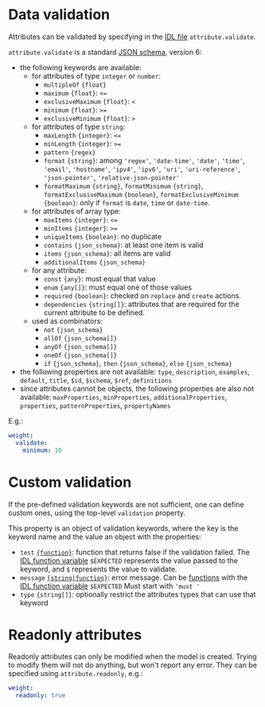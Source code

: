 # Data validation

Attributes can be validated by specifying in the [IDL file](idl.md)
`attribute.validate`.

`attribute.validate` is a standard [JSON schema](http://json-schema.org/),
version 6:
  - the following keywords are available:
    - for attributes of type `integer` or `number`:
      - `multipleOf` `{float}`
      - `maximum` `{float}`: `<=`
      - `exclusiveMaximum` `{float}`: `<`
      - `minimum` `{float}`: `>=`
      - `exclusiveMinimum` `{float}`: `>`
    - for attributes of type `string`:
      - `maxLength` `{integer}`: `<=`
      - `minLength` `{integer}`: `>=`
      - `pattern` `{regex}`
      - `format` `{string}`: among `'regex'`, `'date-time'`, `'date'`,
        `'time'`, `'email'`, `'hostname'`, `'ipv4'`, `'ipv6'`, `'uri'`,
        `'uri-reference'`, `'json-pointer'`, `'relative-json-pointer'`
      - `formatMaximum` `{string}`, `formatMinimum` `{string}`,
        `formatExclusiveMaximum` `{boolean}`,
        `formatExclusiveMinimum` `{boolean}`: only if `format` is `date`, `time`
        or `date-time`.
    - for attributes of array type:
      - `maxItems` `{integer}`: `<=`
      - `minItems` `{integer}`: `>=`
      - `uniqueItems` `{boolean}`: no duplicate
      - `contains` `{json_schema}`: at least one item is valid
      - `items` `{json_schema}`: all items are valid
      - `additionalItems` `{json_schema}`
    - for any attribute:
      - `const` `{any}`: must equal that value
      - `enum` `{any[]}`: must equal one of those values
      - `required` `{boolean}`: checked on `replace` and `create` actions.
      - `dependencies` `{string[]}`: attributes that are required
        for the current attribute to be defined.
    - used as combinators:
      - `not` `{json_schema}`
      - `allOf` `{json_schema[]}`
      - `anyOf` `{json_schema[]}`
      - `oneOf` `{json_schema[]}`
      - `if` `{json_schema}`, `then` `{json_schema}`, `else` `{json_schema}`
  - the following properties are not available: `type`, `description`,
    `examples`, `default`, `title`, `$id`, `$schema`, `$ref`, `definitions`
  - since attributes cannot be objects, the following properties are also
    not available: `maxProperties`, `minProperties`, `additionalProperties`,
    `properties`, `patternProperties`, `propertyNames`

E.g.:

```yml
weight:
  validate:
    minimum: 10
```

# Custom validation

If the pre-defined validation keywords are not sufficient, one can define
custom ones, using the top-level `validation` property.

This property is an object of validation keywords, where the key is the
keyword name and the value an object with the properties:
  - `test` [`{function}`](functions.md): function that returns false
    if the validation failed.
    The [IDL function variable](functions.md#idl-function-variables)
    `$EXPECTED` represents the value passed to the keyword,
    and `$` represents the value to validate.
  - `message` [`{string|function}`](functions.md): error message.
    Can be [functions](functions.md) with the
    [IDL function variable](functions.md#idl-function-variables) `$EXPECTED`
    Must start with `'must '`
  - `type` `{string[]}`: optionally restrict the attributes types that can
    use that keyword

# Readonly attributes

Readonly attributes can only be modified when the model is created.
Trying to modify them will not do anything, but won't report any error.
They can be specified using `attribute.readonly`, e.g.:

```yml
weight:
  readonly: true
```
